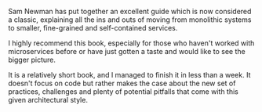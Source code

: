 Sam Newman has put together an excellent guide which is now considered a classic, explaining all the ins and outs of moving from monolithic systems to smaller, fine-grained and self-contained services.

I highly recommend this book, especially for those who haven't worked with microservices before or have just gotten a taste and would like to see the bigger picture.

It is a relatively short book, and I managed to finish it in less than a week. It doesn't focus on code but rather makes the case about the new set of practices, challenges and plenty of potential pitfalls that come with this given architectural style.